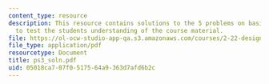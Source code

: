 ```yaml
---
content_type: resource
description: This resource contains solutions to the 5 problems on basic probabilities
  to test the students understanding of the course material.
file: https://ol-ocw-studio-app-qa.s3.amazonaws.com/courses/2-22-design-principles-for-ocean-vehicles-13-42-spring-2005/05018ca707f0517564a9363d7afd6b2c_ps3_soln.pdf
file_type: application/pdf
resourcetype: Document
title: ps3_soln.pdf
uid: 05018ca7-07f0-5175-64a9-363d7afd6b2c
---
```

